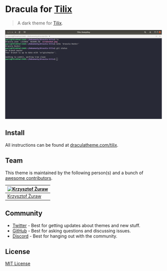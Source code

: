 # Dracula for [Tilix](https://gnunn1.github.io/tilix-web/)

> A dark theme for [Tilix](https://gnunn1.github.io/tilix-web/).

![Screenshot](./screenshot.png)

## Install

All instructions can be found at [draculatheme.com/tilix](https://draculatheme.com/tilix).

## Team

This theme is maintained by the following person(s) and a bunch of [awesome contributors](https://github.com/dracula/template/graphs/contributors).

| [![Krzysztof Żuraw](https://avatars3.githubusercontent.com/u/9116238?v=3&s=70)](https://github.com/krzysztofzuraw) |
| ------------------------------------------------------------------------------------------------------------------ |
| [Krzysztof Żuraw](https://github.com/krzysztofzuraw)                                                               |

## Community

- [Twitter](https://twitter.com/draculatheme) - Best for getting updates about themes and new stuff.
- [GitHub](https://github.com/dracula/dracula-theme/discussions) - Best for asking questions and discussing issues.
- [Discord](https://draculatheme.com/discord-invite) - Best for hanging out with the community.

## License

[MIT License](./LICENSE)
